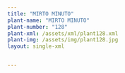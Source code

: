 ```yaml
---
title: "MIRTO MINUTO"
plant-name: "MIRTO MINUTO"
plant-number: "128"
plant-xml: /assets/xml/plant128.xml
plant-img: /assets/img/plant128.jpg
layout: single-xml


---
```


